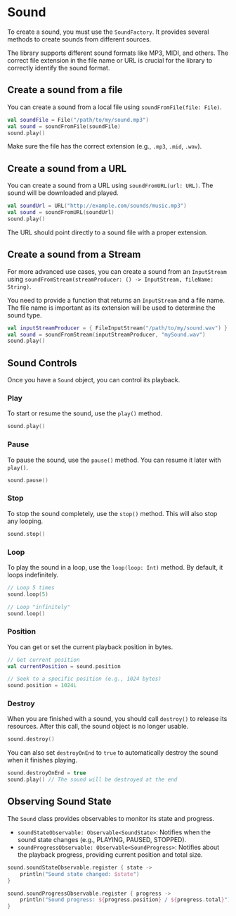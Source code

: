 # Sound

To create a sound, you must use the `SoundFactory`. It provides several methods to create sounds from different sources.

The library supports different sound formats like MP3, MIDI, and others. The correct file extension in the file name or URL is crucial for the library to correctly identify the sound format.

## Create a sound from a file

You can create a sound from a local file using `soundFromFile(file: File)`.

```kotlin
val soundFile = File("/path/to/my/sound.mp3")
val sound = soundFromFile(soundFile)
sound.play()
```

Make sure the file has the correct extension (e.g., `.mp3`, `.mid`, `.wav`).

## Create a sound from a URL

You can create a sound from a URL using `soundFromURL(url: URL)`. The sound will be downloaded and played.

```kotlin
val soundUrl = URL("http://example.com/sounds/music.mp3")
val sound = soundFromURL(soundUrl)
sound.play()
```

The URL should point directly to a sound file with a proper extension.

## Create a sound from a Stream

For more advanced use cases, you can create a sound from an `InputStream` using `soundFromStream(streamProducer: () -> InputStream, fileName: String)`.

You need to provide a function that returns an `InputStream` and a file name. The file name is important as its extension will be used to determine the sound type.

```kotlin
val inputStreamProducer = { FileInputStream("/path/to/my/sound.wav") }
val sound = soundFromStream(inputStreamProducer, "mySound.wav")
sound.play()
```

## Sound Controls

Once you have a `Sound` object, you can control its playback.

### Play

To start or resume the sound, use the `play()` method.

```kotlin
sound.play()
```

### Pause

To pause the sound, use the `pause()` method. You can resume it later with `play()`.

```kotlin
sound.pause()
```

### Stop

To stop the sound completely, use the `stop()` method. This will also stop any looping.

```kotlin
sound.stop()
```

### Loop

To play the sound in a loop, use the `loop(loop: Int)` method. By default, it loops indefinitely.

```kotlin
// Loop 5 times
sound.loop(5)

// Loop "infinitely"
sound.loop()
```

### Position

You can get or set the current playback position in bytes.

```kotlin
// Get current position
val currentPosition = sound.position

// Seek to a specific position (e.g., 1024 bytes)
sound.position = 1024L
```

### Destroy

When you are finished with a sound, you should call `destroy()` to release its resources. After this call, the sound object is no longer usable.

```kotlin
sound.destroy()
```

You can also set `destroyOnEnd` to `true` to automatically destroy the sound when it finishes playing.

```kotlin
sound.destroyOnEnd = true
sound.play() // The sound will be destroyed at the end
```

## Observing Sound State

The `Sound` class provides observables to monitor its state and progress.

- `soundStateObservable: Observable<SoundState>`: Notifies when the sound state changes (e.g., PLAYING, PAUSED, STOPPED).
- `soundProgressObservable: Observable<SoundProgress>`: Notifies about the playback progress, providing current position and total size.

```kotlin
sound.soundStateObservable.register { state ->
    println("Sound state changed: $state")
}

sound.soundProgressObservable.register { progress ->
    println("Sound progress: ${progress.position} / ${progress.total}")
}
```
